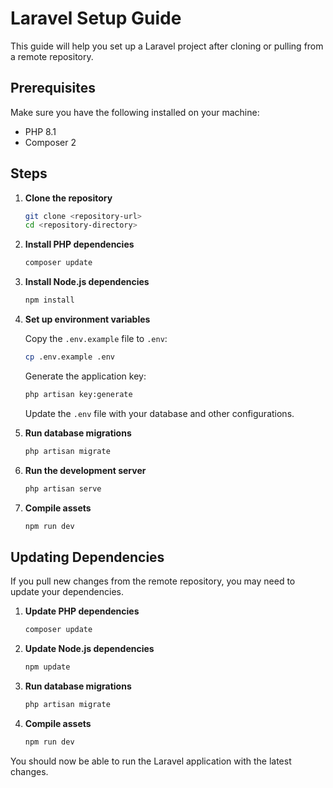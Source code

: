 # Laravel Setup Guide

This guide will help you set up a Laravel project after cloning or pulling from a remote repository.

## Prerequisites

Make sure you have the following installed on your machine:
- PHP 8.1
- Composer 2

## Steps

1. **Clone the repository**

    ```sh
    git clone <repository-url>
    cd <repository-directory>
    ```

2. **Install PHP dependencies**

    ```sh
    composer update
    ```

3. **Install Node.js dependencies**

    ```sh
    npm install
    ```

4. **Set up environment variables**

    Copy the `.env.example` file to `.env`:

    ```sh
    cp .env.example .env
    ```

    Generate the application key:

    ```sh
    php artisan key:generate
    ```

    Update the `.env` file with your database and other configurations.

5. **Run database migrations**

    ```sh
    php artisan migrate
    ```

6. **Run the development server**

    ```sh
    php artisan serve
    ```

7. **Compile assets**

    ```sh
    npm run dev
    ```

## Updating Dependencies

If you pull new changes from the remote repository, you may need to update your dependencies.

1. **Update PHP dependencies**

    ```sh
    composer update
    ```

2. **Update Node.js dependencies**

    ```sh
    npm update
    ```

3. **Run database migrations**

    ```sh
    php artisan migrate
    ```

4. **Compile assets**

    ```sh
    npm run dev
    ```

You should now be able to run the Laravel application with the latest changes.
